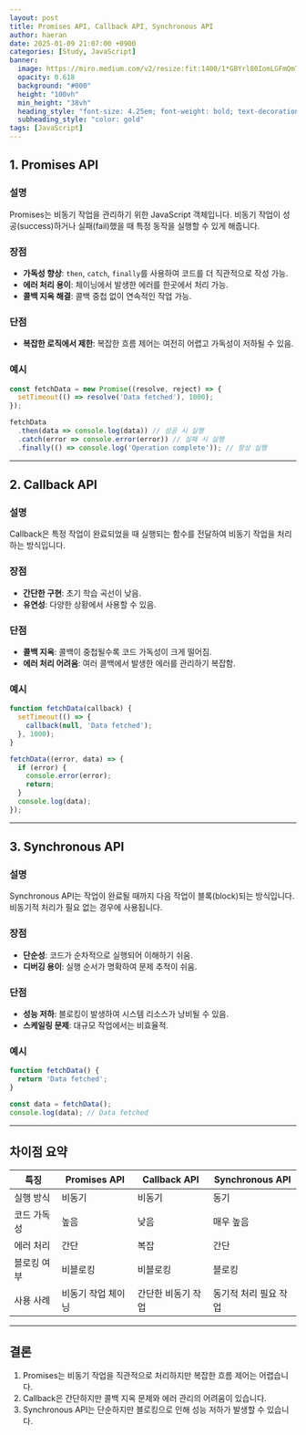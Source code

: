 ```yaml
---
layout: post
title: Promises API, Callback API, Synchronous API
author: haeran
date: 2025-01-09 21:07:00 +0900
categories: [Study, JavaScript]
banner:
  image: https://miro.medium.com/v2/resize:fit:1400/1*GBYrl80IomLGFmQmT8FVcg.png
  opacity: 0.618
  background: "#000"
  height: "100vh"
  min_height: "38vh"
  heading_style: "font-size: 4.25em; font-weight: bold; text-decoration: underline"
  subheading_style: "color: gold"
tags: [JavaScript]
---
```


## 1. Promises API

### 설명

Promises는 비동기 작업을 관리하기 위한 JavaScript 객체입니다. 비동기 작업이 성공(success)하거나 실패(fail)했을 때 특정 동작을 실행할 수 있게 해줍니다.

### 장점

- **가독성 향상**: `then`, `catch`, `finally`를 사용하여 코드를 더 직관적으로 작성 가능.
- **에러 처리 용이**: 체이닝에서 발생한 에러를 한곳에서 처리 가능.
- **콜백 지옥 해결**: 콜백 중첩 없이 연속적인 작업 가능.

### 단점

- **복잡한 로직에서 제한**: 복잡한 흐름 제어는 여전히 어렵고 가독성이 저하될 수 있음.

### 예시

```javascript
const fetchData = new Promise((resolve, reject) => {
  setTimeout(() => resolve('Data fetched'), 1000);
});

fetchData
  .then(data => console.log(data)) // 성공 시 실행
  .catch(error => console.error(error)) // 실패 시 실행
  .finally(() => console.log('Operation complete')); // 항상 실행
```

---

## 2. Callback API

### 설명

Callback은 특정 작업이 완료되었을 때 실행되는 함수를 전달하여 비동기 작업을 처리하는 방식입니다.

### 장점

- **간단한 구현**: 초기 학습 곡선이 낮음.
- **유연성**: 다양한 상황에서 사용할 수 있음.

### 단점

- **콜백 지옥**: 콜백이 중첩될수록 코드 가독성이 크게 떨어짐.
- **에러 처리 어려움**: 여러 콜백에서 발생한 에러를 관리하기 복잡함.

### 예시

```javascript
function fetchData(callback) {
  setTimeout(() => {
    callback(null, 'Data fetched');
  }, 1000);
}

fetchData((error, data) => {
  if (error) {
    console.error(error);
    return;
  }
  console.log(data);
});
```

---

## 3. Synchronous API

### 설명

Synchronous API는 작업이 완료될 때까지 다음 작업이 블록(block)되는 방식입니다. 비동기적 처리가 필요 없는 경우에 사용됩니다.

### 장점

- **단순성**: 코드가 순차적으로 실행되어 이해하기 쉬움.
- **디버깅 용이**: 실행 순서가 명확하여 문제 추적이 쉬움.

### 단점

- **성능 저하**: 블로킹이 발생하여 시스템 리소스가 낭비될 수 있음.
- **스케일링 문제**: 대규모 작업에서는 비효율적.

### 예시

```javascript
function fetchData() {
  return 'Data fetched';
}

const data = fetchData();
console.log(data); // Data fetched
```

---

## 차이점 요약

| 특징     | Promises API | Callback API | Synchronous API |
| ------ | ------------ | ------------ | --------------- |
| 실행 방식  | 비동기          | 비동기          | 동기              |
| 코드 가독성 | 높음           | 낮음           | 매우 높음           |
| 에러 처리  | 간단           | 복잡           | 간단              |
| 블로킹 여부 | 비블로킹         | 비블로킹         | 블로킹             |
| 사용 사례  | 비동기 작업 체이닝   | 간단한 비동기 작업   | 동기적 처리 필요 작업    |

---

## 결론

1. Promises는 비동기 작업을 직관적으로 처리하지만 복잡한 흐름 제어는 어렵습니다.
2. Callback은 간단하지만 콜백 지옥 문제와 에러 관리의 어려움이 있습니다.
3. Synchronous API는 단순하지만 블로킹으로 인해 성능 저하가 발생할 수 있습니다.